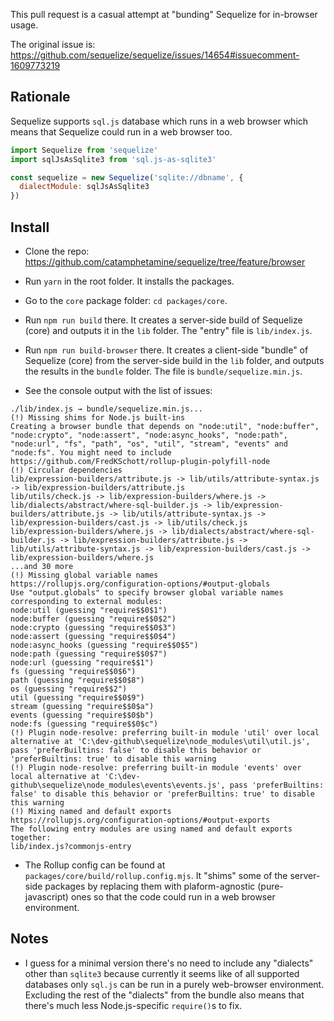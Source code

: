 This pull request is a casual attempt at "bunding" Sequelize for in-browser usage.

The original issue is:
https://github.com/sequelize/sequelize/issues/14654#issuecomment-1609773219

## Rationale

Sequelize supports `sql.js` database which runs in a web browser which means that Sequelize could run in a web browser too.

```js
import Sequelize from 'sequelize'
import sqlJsAsSqlite3 from 'sql.js-as-sqlite3'

const sequelize = new Sequelize('sqlite://dbname', {
  dialectModule: sqlJsAsSqlite3
})
````

## Install

* Clone the repo: https://github.com/catamphetamine/sequelize/tree/feature/browser

* Run `yarn` in the root folder. It installs the packages.

* Go to the `core` package folder: `cd packages/core`.

* Run `npm run build` there. It creates a server-side build of Sequelize (core) and outputs it in the `lib` folder. The "entry" file is `lib/index.js`.

* Run `npm run build-browser` there. It creates a client-side "bundle" of Sequelize (core) from the server-side build in the `lib` folder, and outputs the results in the `bundle` folder. The file is `bundle/sequelize.min.js`.

* See the console output with the list of issues:

```
./lib/index.js → bundle/sequelize.min.js...
(!) Missing shims for Node.js built-ins
Creating a browser bundle that depends on "node:util", "node:buffer", "node:crypto", "node:assert", "node:async_hooks", "node:path", "node:url", "fs", "path", "os", "util", "stream", "events" and "node:fs". You might need to include https://github.com/FredKSchott/rollup-plugin-polyfill-node
(!) Circular dependencies
lib/expression-builders/attribute.js -> lib/utils/attribute-syntax.js -> lib/expression-builders/attribute.js
lib/utils/check.js -> lib/expression-builders/where.js -> lib/dialects/abstract/where-sql-builder.js -> lib/expression-builders/attribute.js -> lib/utils/attribute-syntax.js -> lib/expression-builders/cast.js -> lib/utils/check.js
lib/expression-builders/where.js -> lib/dialects/abstract/where-sql-builder.js -> lib/expression-builders/attribute.js -> lib/utils/attribute-syntax.js -> lib/expression-builders/cast.js -> lib/expression-builders/where.js
...and 30 more
(!) Missing global variable names
https://rollupjs.org/configuration-options/#output-globals
Use "output.globals" to specify browser global variable names corresponding to external modules:
node:util (guessing "require$$0$1")
node:buffer (guessing "require$$0$2")
node:crypto (guessing "require$$0$3")
node:assert (guessing "require$$0$4")
node:async_hooks (guessing "require$$0$5")
node:path (guessing "require$$0$7")
node:url (guessing "require$$1")
fs (guessing "require$$0$6")
path (guessing "require$$0$8")
os (guessing "require$$2")
util (guessing "require$$0$9")
stream (guessing "require$$0$a")
events (guessing "require$$0$b")
node:fs (guessing "require$$0$c")
(!) Plugin node-resolve: preferring built-in module 'util' over local alternative at 'C:\dev-github\sequelize\node_modules\util\util.js', pass 'preferBuiltins: false' to disable this behavior or 'preferBuiltins: true' to disable this warning
(!) Plugin node-resolve: preferring built-in module 'events' over local alternative at 'C:\dev-github\sequelize\node_modules\events\events.js', pass 'preferBuiltins: false' to disable this behavior or 'preferBuiltins: true' to disable this warning
(!) Mixing named and default exports
https://rollupjs.org/configuration-options/#output-exports
The following entry modules are using named and default exports together:
lib/index.js?commonjs-entry
```

* The Rollup config can be found at `packages/core/build/rollup.config.mjs`. It "shims" some of the server-side packages by replacing them with plaform-agnostic (pure-javascript) ones so that the code could run in a web browser environment.

## Notes

* I guess for a minimal version there's no need to include any "dialects" other than `sqlite3` because currently it seems like of all supported databases only `sql.js` can be run in a purely web-browser environment. Excluding the rest of the "dialects" from the bundle also means that there's much less Node.js-specific `require()`s to fix.